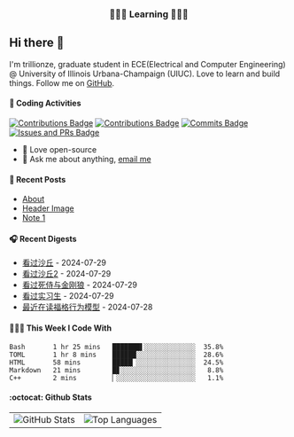 <p align="center">
 <h3 align="center">🧑🏻‍💻 Learning 🧑🏻‍💻</h3>
</p>

## Hi there 👋

I'm trillionze, graduate student in ECE(Electrical and Computer Engineering) @ University of Illinois Urbana-Champaign (UIUC). Love to learn and build things. Follow me on [GitHub](https://github.com/trillionze).

#### 🔨 Coding Activities

[![Contributions Badge](https://badges.strrl.dev/contributions/all/trillionze?style=flat-square)](https://github.com/trillionze)
[![Contributions Badge](https://badges.strrl.dev/contributions/weekly/trillionze?style=flat-square)](https://github.com/trillionze)
[![Commits Badge](https://badges.strrl.dev/commits/weekly/trillionze?style=flat-square)](https://github.com/trillionze)
[![Issues and PRs Badge](https://badges.strrl.dev/issues-and-prs/weekly/trillionze?style=flat-square)](https://github.com/trillionze)

- 💼 Love open-source
- 💬 Ask me about anything, [email me](trillionze@163.com)

#### 📰 Recent Posts

<!-- blog starts -->
* <a href=https://www.trillionze.com/en/about/ target='_blank'>About</a>
* <a href=https://www.trillionze.com/en/2018/03/05/header-image/ target='_blank'>Header Image</a>
* <a href=https://www.trillionze.com/en/2018/03/03/note-1/ target='_blank'>Note 1</a>
<!-- blog ends -->

#### 🎧 Recent Digests

<!-- douban starts -->
* <a href='http://movie.douban.com/subject/3001114/' target='_blank'>看过沙丘</a> - 2024-07-29
* <a href='http://movie.douban.com/subject/35575567/' target='_blank'>看过沙丘2</a> - 2024-07-29
* <a href='http://movie.douban.com/subject/26957900/' target='_blank'>看过死侍与金刚狼</a> - 2024-07-29
* <a href='http://movie.douban.com/subject/10594965/' target='_blank'>看过实习生</a> - 2024-07-29
* <a href='https://book.douban.com/subject/35594496/' target='_blank'>最近在读福格行为模型</a> - 2024-07-28
<!-- douban ends -->

#### 👨🏻‍💻 This Week I Code With

<!-- code_time starts -->

```text
Bash       1 hr 25 mins   ███████▌░░░░░░░░░░░░░  35.8%
TOML       1 hr 8 mins    ██████░░░░░░░░░░░░░░░  28.6%
HTML       58 mins        █████▏░░░░░░░░░░░░░░░  24.5%
Markdown   21 mins        █▊░░░░░░░░░░░░░░░░░░░   8.8%
C++        2 mins         ▏░░░░░░░░░░░░░░░░░░░░   1.1%
```

<!-- code_time ends -->

#### :octocat: Github Stats

<table>
  <tr>
    <td>
      <img src="https://github-readme-stats.vercel.app/api?username=trillionze&show_icons=true&theme=radical" alt="GitHub Stats" />
    </td>
    <td>
      <img src="https://github-readme-stats.vercel.app/api/top-langs/?username=trillionze&layout=compact&theme=gotham" alt="Top Languages" />
    </td>
  </tr>
</table>

